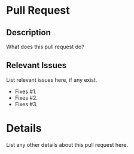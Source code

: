 # Pull Request

## Description

What does this pull request do?

## Relevant Issues

List relevant issues here, if any exist.

- Fixes #1.
- Fixes #2.
- Fixes #3.

# Details

List any other details about this pull request here.
